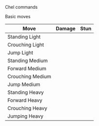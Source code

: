Chel commands

Basic moves

|Move   |Damage   |Stun   |
|-------|---------|-------|
|Standing Light    |   |   |
|Crouching Light   |   |   |
|Jump Light        |   |   |
|Standing Medium   |   |   |
|Forward Medium    |   |   | 
|Crouching Medium  |   |   | 
|Jump Medium       |   |   |
|Standing Heavy    |   |   | 
|Forward Heavy     |   |   |
|Crouching Heavy   |   |   |
|Jumping Heavy     |   |   |
